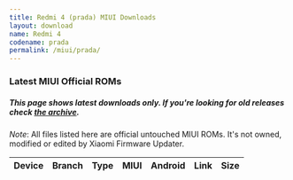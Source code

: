 ```yaml
---
title: Redmi 4 (prada) MIUI Downloads
layout: download
name: Redmi 4
codename: prada
permalink: /miui/prada/
---
```

### Latest MIUI Official ROMs
##### This page shows latest downloads only. If you're looking for old releases check [the archive](/archive/miui/prada/).
*Note*: All files listed here are official untouched MIUI ROMs. It's not owned, modified or edited by Xiaomi Firmware Updater.

<div class="table-responsive-md" id="table-wrapper">
<table id="miui" class="compact table table-striped table-hover table-sm">
    <thead class="thead-dark">
        <tr>
            <th>Device</th>
            <th>Branch</th>
            <th>Type</th>
            <th>MIUI</th>
            <th>Android</th>
            <th>Link</th>
            <th>Size</th>
        </tr>
    </thead>
    <script>loadMiuiDownloads('prada')</script>
</table>
</div>


